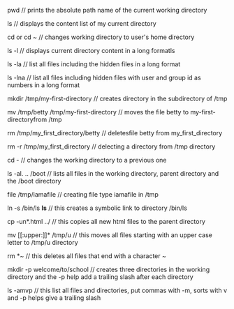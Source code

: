  pwd // prints the absolute path name of the current working directory

 ls // displays the content list of my current directory

 cd or cd \~ // changes working directory to user's home directory

 ls -l // displays current directory content in a long formatls

 ls -la // list all files including the hidden files in a long format

 ls -lna // list all files including hidden files with user and group id as numbers in a long format

  mkdir /tmp/my-first-directory // creates directory in the subdirectory of /tmp

 mv /tmp/betty /tmp/my-first-directory // moves the file betty to my-first-directoryfrom /tmp

 rm /tmp/my_first_directory/betty // deletesfile betty from my_first_directory

rm -r /tmp/my_first_directory // delecting a directory from /tmp directory

cd - // changes the working directory to a previous one

ls -al. .. /boot // lists all files in the working directory, parent directory and the /boot directory

file /tmp/iamafile // creating file type iamafile in /tmp

ln -s /bin/ls __ls__ // this creates a symbolic link to directory /bin/ls

cp -un*.html ../  // this copies all new html files to the parent directory

mv [[:upper:]]* /tmp/u // this moves all files starting with an upper case letter to /tmp/u directory

rm *~ // this deletes all files that end with a character ~

mkdir -p welcome/to/school // creates three directories in the working directory and the -p help add a trailing slash after each directory

ls -amvp // this list all files and directories, put commas with -m, sorts with v and -p helps give a trailing slash
